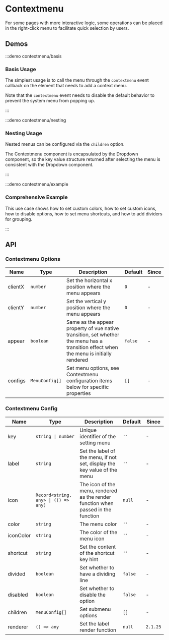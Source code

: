 # Contextmenu

For some pages with more interactive logic, some operations can be placed in the right-click menu to facilitate quick selection by users.

## Demos

:::demo contextmenu/basis

### Basis Usage

The simplest usage is to call the menu through the `contextmenu` event callback on the element that needs to add a context menu.

Note that the `contextmenu` event needs to disable the default behavior to prevent the system menu from popping up.

:::

:::demo contextmenu/nesting

### Nesting Usage

Nested menus can be configured via the `children` option.

The Contextmenu component is encapsulated by the Dropdown component, so the key value structure returned after selecting the menu is consistent with the Dropdown component.

:::

:::demo contextmenu/example

### Comprehensive Example

This use case shows how to set custom colors, how to set custom icons, how to disable options, how to set menu shortcuts, and how to add dividers for grouping.

:::

## API

### Contextmenu Options

| Name    | Type           | Description                                                                                                                            | Default | Since |
| ------- | -------------- | -------------------------------------------------------------------------------------------------------------------------------------- | ------- | ----- |
| clientX | `number`       | Set the horizontal x position where the menu appears                                                                                   | `0`     | -     |
| clientY | `number`       | Set the vertical y position where the menu appears                                                                                     | `0`     | -     |
| appear  | `boolean`      | Same as the appear property of vue native transition, set whether the menu has a transition effect when the menu is initially rendered | `false` | -     |
| configs | `MenuConfig[]` | Set menu options, see Contextmenu configuration items below for specific properties                                                    | `[]`    | -     |

### Contextmenu Config

| Name      | Type                                 | Description                                                                       | Default | Since    |
| --------- | ------------------------------------ | --------------------------------------------------------------------------------- | ------- | -------- |
| key       | `string \| number`                   | Unique identifier of the setting menu                                             | `''`    | -        |
| label     | `string`                             | Set the label of the menu, if not set, display the key value of the menu          | `''`    | -        |
| icon      | `Record<string, any> \| (() => any)` | The icon of the menu, rendered as the render function when passed in the function | `null`  | -        |
| color     | `string`                             | The menu color                                                                    | `''`    | -        |
| iconColor | `string`                             | The color of the menu icon                                                        | `''`    | -        |
| shortcut  | `string`                             | Set the content of the shortcut key hint                                          | `''`    | -        |
| divided   | `boolean`                            | Set whether to have a dividing line                                               | `false` | -        |
| disabled  | `boolean`                            | Set whether to disable the option                                                 | `false` | -        |
| children  | `MenuConfig[]`                       | Set submenu options                                                               | `[]`    | -        |
| renderer  | `() => any`                          | Set the label render function                                                     | `null`  | `2.1.25` |
